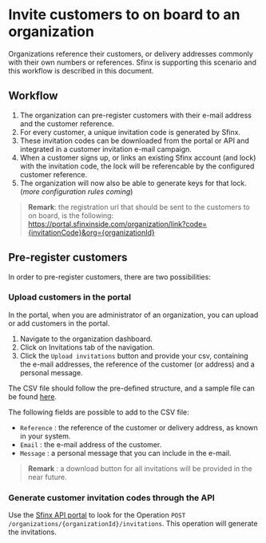 # Invite customers to on board to an organization

Organizations reference their customers, or delivery addresses commonly with their own numbers or references.  Sfinx is supporting this scenario and this workflow is described in this document.

## Workflow

1. The organization can pre-register customers with their e-mail address and the customer reference.
2. For every customer, a unique invitation code is generated by Sfinx.
3. These invitation codes can be downloaded from the portal or API and integrated in a customer invitation e-mail campaign.
4. When a customer signs up, or links an existing Sfinx account (and lock) with the invitation code, the lock will be referencable by the configured customer reference.
5. The organization will now also be able to generate keys for that lock.  (_more configuration rules coming_)

> **Remark**: the registration url that should be sent to the customers to on board, is the following: https://portal.sfinxinside.com/organization/link?code={invitationCode}&org={organizationId}

## Pre-register customers

In order to pre-register customers, there are two possibilities: 

### Upload customers in the portal

In the portal, when you are administrator of an organization, you can upload or add customers in the portal.

1. Navigate to the organization dashboard.
2. Click on Invitations tab of the navigation.
3. Click the `Upload invitations` button and provide your csv, containing the e-mail addresses, the reference of the customer (or address) and a personal message.

The CSV file should follow the pre-defined structure, and a sample file can be found [here](./files/invitations.csv).

The following fields are possible to add to the CSV file:

- `Reference` : the reference of the customer or delivery address, as known in your system.
- `Email` : the e-mail address of the customer.
- `Message` : a personal message that you can include in the e-mail.

> **Remark** : a download button for all invitations will be provided in the near future.

### Generate customer invitation codes through the API

Use the [Sfinx API portal](https://uat.developer.sfinxinside.com) to look for the Operation `POST /organizations/{organizationId}/invitations`.  This operation will generate the invitations.